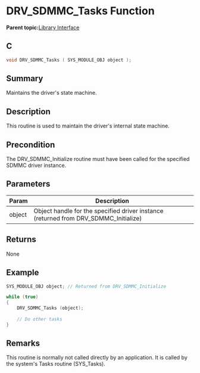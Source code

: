 # DRV\_SDMMC\_Tasks Function

**Parent topic:**[Library Interface](GUID-D15D1321-065D-4EA7-A00C-D277A8A66F8D.md)

## C

```c
void DRV_SDMMC_Tasks ( SYS_MODULE_OBJ object );
```

## Summary

Maintains the driver's state machine.

## Description

This routine is used to maintain the driver's internal state machine.

## Precondition

The DRV\_SDMMC\_Initialize routine must have been called for the specified SDMMC driver instance.

## Parameters

|Param|Description|
|-----|-----------|
|object|Object handle for the specified driver instance \(returned from DRV\_SDMMC\_Initialize\)|

## Returns

None

## Example

```c
SYS_MODULE_OBJ object; // Returned from DRV_SDMMC_Initialize

while (true)
{
    DRV_SDMMC_Tasks (object);
    
    // Do other tasks
}
```

## Remarks

This routine is normally not called directly by an application. It is called by the system's Tasks routine \(SYS\_Tasks\).

